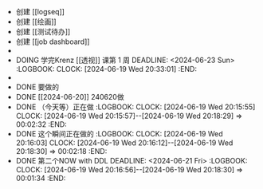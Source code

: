 - 创建 [[logseq]]
- 创建 [[绘画]]
- 创建 [[测试待办]]
- 创建 [[job dashboard]]
-
- DOING 学完Krenz [[透视]] 课第 1 周
  DEADLINE: <2024-06-23 Sun>
  :LOGBOOK:
  CLOCK: [2024-06-19 Wed 20:33:01]
  :END:
-
- DONE 要做的
- DONE [[2024-06-20]] 240620做
- DONE （今天等）正在做
  :LOGBOOK:
  CLOCK: [2024-06-19 Wed 20:15:55]
  CLOCK: [2024-06-19 Wed 20:15:57]--[2024-06-19 Wed 20:18:29] =>  00:02:32
  :END:
- DONE 这个瞬间正在做的
  :LOGBOOK:
  CLOCK: [2024-06-19 Wed 20:16:03]
  CLOCK: [2024-06-19 Wed 20:16:12]--[2024-06-19 Wed 20:18:30] =>  00:02:18
  :END:
- DONE 第二个NOW with DDL
  DEADLINE: <2024-06-21 Fri>
  :LOGBOOK:
  CLOCK: [2024-06-19 Wed 20:16:56]--[2024-06-19 Wed 20:18:30] =>  00:01:34
  :END:
